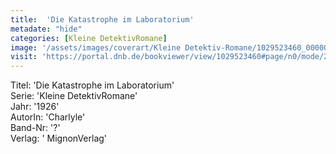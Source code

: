 ```yaml
---
title:  'Die Katastrophe im Laboratorium'
metadate: "hide"
categories: [Kleine DetektivRomane]
image: '/assets/images/coverart/Kleine Detektiv-Romane/1029523460_00000010.jpg'
visit: 'https://portal.dnb.de/bookviewer/view/1029523460#page/n0/mode/2up'
---
```

Titel: 'Die Katastrophe im Laboratorium' <br>
Serie: 'Kleine DetektivRomane' <br>
Jahr: '1926' <br>
AutorIn: 'Charlyle' <br>
Band-Nr: '?' <br>
Verlag: ' MignonVerlag'